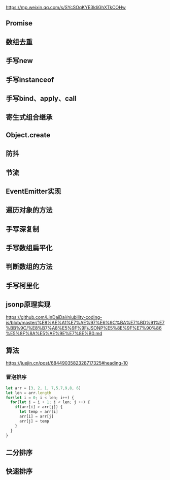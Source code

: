 https://mp.weixin.qq.com/s/SYcSOqKYE3ldiGhXTkCOHw

## Promise
## 数组去重
## 手写new
## 手写instanceof
## 手写bind、apply、call
## 寄生式组合继承
## Object.create
## 防抖
## 节流
## EventEmitter实现

## 遍历对象的方法
## 手写深复制
## 手写数组扁平化
## 判断数组的方法

## 手写柯里化
## jsonp原理实现
https://github.com/LinDaiDai/niubility-coding-js/blob/master/%E8%AE%A1%E7%AE%97%E6%9C%BA%E7%BD%91%E7%BB%9C/%E8%B7%A8%E5%9F%9F/JSONP%E5%8E%9F%E7%90%86%E5%8F%8A%E5%AE%9E%E7%8E%B0.md
## 算法
https://juejin.cn/post/6844903582328717325#heading-10
### 冒泡排序

```js
let arr = [3, 2, 1, 7,5,7,9,8, 6]
let len = arr.length
for(let i = 0; i < len; i++) {
  for(let j = i + 1; j < len; j ++) {
    if(arr[i] > arr[j]) {
      let temp = arr[i]
      arr[i] = arr[j]
      arr[j] = temp
    }
  }
}
```
## 二分排序

## 快速排序